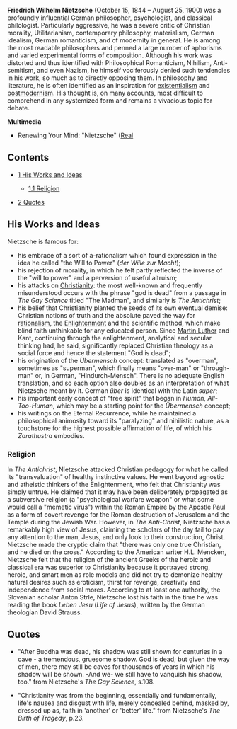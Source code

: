 **Friedrich Wilhelm Nietzsche** (October 15, 1844 – August 25,
1900) was a profoundly influential German philosopher,
psychologist, and classical philologist. Particularly aggressive,
he was a severe critic of Christian morality, Utilitarianism,
contemporary philosophy, materialism, German idealism, German
romanticism, and of modernity in general. He is among the most
readable philosophers and penned a large number of aphorisms and
varied experimental forms of composition. Although his work was
distorted and thus identified with Philosophical Romanticism,
Nihilism, Anti-semitism, and even Nazism, he himself vociferously
denied such tendencies in his work, so much as to directly opposing
them. In philosophy and literature, he is often identified as an
inspiration for [existentialism](Existentialism "Existentialism")
and [postmodernism](Postmodernism "Postmodernism"). His thought is,
on many accounts, most difficult to comprehend in any systemized
form and remains a vivacious topic for debate.

**Multimedia**

-   Renewing Your Mind: "Nietzsche"
    ([Real](http://riven.ligonier.org/playlists/rym20041123.m3u)

## Contents

-   [1 His Works and Ideas](#His_Works_and_Ideas)
    -   [1.1 Religion](#Religion)

-   [2 Quotes](#Quotes)

## His Works and Ideas

Nietzsche is famous for:

-   his embrace of a sort of a-rationalism which found expression
    in the idea he called "the Will to Power" (*der Wille zur Macht*);
-   his rejection of morality, in which he felt partly reflected
    the inverse of the "will to power" and a perversion of useful
    altruism;
-   his attacks on [Christianity](Christianity "Christianity"): the
    most well-known and frequently misunderstood occurs with the phrase
    "god is dead" from a passage in *The Gay Science* titled "The
    Madman", and similarly is *The Antichrist*;
-   his belief that Christianity planted the seeds of its own
    eventual demise: Christian notions of truth and the absolute paved
    the way for [rationalism](Rationalism "Rationalism"), the
    [Enlightenment](Age_of_Enlightenment "Age of Enlightenment") and
    the scientific method, which make blind faith unthinkable for any
    educated person. Since
    [Martin Luther](Martin_Luther "Martin Luther") and Kant, continuing
    through the enlightenment, analytical and secular thinking had, he
    said, significantly replaced Christian theology as a social force
    and hence the statement "God is dead";
-   his origination of the *Übermensch* concept: translated as
    "overman", sometimes as "superman", which finally means "over-man"
    or "through-man" or, in German, "Hindurch-Mensch". There is no
    adequate English translation, and so each option also doubles as an
    interpretation of what Nietzsche meant by it. German *über* is
    identical with the Latin *super*;
-   his important early concept of "free spirit" that began in
    *Human, All-Too-Human*, which may be a starting point for the
    *Übermensch* concept;
-   his writings on the Eternal Recurrence, while he maintained a
    philosophical animosity toward its "paralyzing" and nihilistic
    nature, as a touchstone for the highest possible affirmation of
    life, of which his *Zarathustra* embodies.

### Religion

In *The Antichrist*, Nietzsche attacked Christian pedagogy for what
he called its "transvaluation" of healthy instinctive values. He
went beyond agnostic and atheistic thinkers of the Enlightenment,
who felt that Christianity was simply untrue. He claimed that it
may have been deliberately propagated as a subversive religion (a
"psychological warfare weapon" or what some would call a "memetic
virus") within the Roman Empire by the Apostle Paul as a form of
covert revenge for the Roman destruction of Jerusalem and the
Temple during the Jewish War. However, in *The Anti-Christ*,
Nietzsche has a remarkably high view of Jesus, claiming the
scholars of the day fail to pay any attention to the man, Jesus,
and only look to their construction, Christ. Nietzsche made the
cryptic claim that "there was only one true Christian, and he died
on the cross." According to the American writer H.L. Mencken,
Nietzsche felt that the religion of the ancient Greeks of the
heroic and classical era was superior to Christianity because it
portrayed strong, heroic, and smart men as role models and did not
try to demonize healthy natural desires such as eroticism, thirst
for revenge, creativity and independence from social mores.
According to at least one authority, the Slovenian scholar Anton
Strle, Nietzsche lost his faith in the time he was reading the book
*Leben Jesu* (*Life of Jesus*), written by the German theologian
David Strauss.

## Quotes

-   "After Buddha was dead, his shadow was still shown for
    centuries in a cave - a tremendous, gruesome shadow. God is dead;
    but given the way of men, there may still be caves for thousands of
    years in which his shadow will be shown. -And we- we still have to
    vanquish his shadow, too." from Nietzsche's *The Gay Science*,
    s.108.

-   "Christianity was from the beginning, essentially and
    fundamentally, life's nausea and disgust with life, merely
    concealed behind, masked by, dressed up as, faith in 'another' or
    'better' life." from Nietzsche's *The Birth of Tragedy*, p.23.



